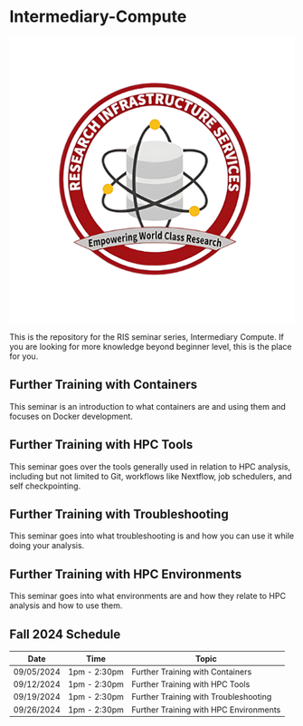 # Intermediary-Compute
![](images/ris-logo.jpg)

This is the repository for the RIS seminar series, Intermediary Compute. If you are looking for more knowledge beyond beginner level, this is the place for you.

## Further Training with Containers

This seminar is an introduction to what containers are and using them and focuses on Docker development.

## Further Training with HPC Tools

This seminar goes over the tools generally used in relation to HPC analysis, including but not limited to Git, workflows like Nextflow, job schedulers, and self checkpointing.

## Further Training with Troubleshooting

This seminar goes into what troubleshooting is and how you can use it while doing your analysis.

## Further Training with HPC Environments

This seminar goes into what environments are and how they relate to HPC analysis and how to use them.

## Fall 2024 Schedule
|Date|Time|Topic|
|----|-----|---------|
|09/05/2024 | 1pm - 2:30pm | Further Training with Containers |
|09/12/2024 | 1pm - 2:30pm | Further Training with HPC Tools |
|09/19/2024 | 1pm - 2:30pm | Further Training with Troubleshooting |
|09/26/2024 | 1pm - 2:30pm | Further Training with HPC Environments |
